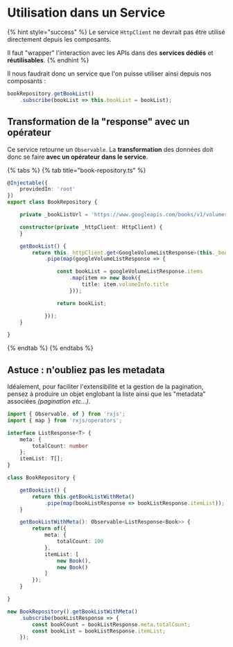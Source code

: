 # Utilisation dans un Service

{% hint style="success" %}
Le service `HttpClient` ne devrait pas être utilisé directement depuis les composants.

Il faut "wrapper" l'interaction avec les APIs dans des **services dédiés** et **réutilisables**.
{% endhint %}

Il nous faudrait donc un service que l'on puisse utiliser ainsi depuis nos composants :

```typescript
bookRepository.getBookList()
    .subscribe(bookList => this.bookList = bookList);
```

## Transformation de la "response" avec un opérateur

Ce service retourne un `Observable`. La **transformation** des données doit donc se faire **avec un opérateur dans le service**.

{% tabs %}
{% tab title="book-repository.ts" %}
```typescript
@Injectable({
    providedIn: 'root'
})
export class BookRepository {

    private _bookListUrl = 'https://www.googleapis.com/books/v1/volumes?q=extreme%20programming';

    constructor(private _httpClient: HttpClient) {
    }

    getBookList() {
        return this._httpClient.get<GoogleVolumeListResponse>(this._bookListUrl)
            .pipe(map(googleVolumeListResponse => {

                const bookList = googleVolumeListResponse.items
                    .map(item => new Book({
                        title: item.volumeInfo.title
                    }));

                return bookList;

            }));
    }

}
```
{% endtab %}
{% endtabs %}

## Astuce : n'oubliez pas les metadata

Idéalement, pour faciliter l'extensibilité et la gestion de la pagination, pensez à produire un objet englobant la liste ainsi que les "metadata" associées _\(pagination etc...\)_.

```typescript
import { Observable, of } from 'rxjs';
import { map } from 'rxjs/operators';

interface ListResponse<T> {
    meta: {
        totalCount: number
    };
    itemList: T[];
}

class BookRepository {

    getBookList() {
        return this.getBookListWithMeta()
            .pipe(map(bookListResponse => bookListResponse.itemList));
    }

    getBookListWithMeta(): Observable<ListResponse<Book>> {
        return of({
            meta: {
                totalCount: 100
            },
            itemList: [
                new Book(),
                new Book()
            ]
        });
    }

}

new BookRepository().getBookListWithMeta()
    .subscribe(bookListResponse => {
        const bookCount = bookListResponse.meta.totalCount;
        const bookList = bookListResponse.itemList;
    });
```

